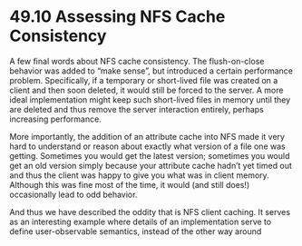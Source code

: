 # 49.10 Assessing NFS Cache Consistency  

A few final words about NFS cache consistency. The flush-on-close behavior was added to “make sense”, but introduced a certain performance problem. Specifically, if a temporary or short-lived file was created on a client and then soon deleted, it would still be forced to the server. A more ideal implementation might keep such short-lived files in memory until they are deleted and thus remove the server interaction entirely, perhaps increasing performance.  

More importantly, the addition of an attribute cache into NFS made it very hard to understand or reason about exactly what version of a file one was getting. Sometimes you would get the latest version; sometimes you would get an old version simply because your attribute cache hadn’t yet timed out and thus the client was happy to give you what was in client memory. Although this was fine most of the time, it would (and still does!) occasionally lead to odd behavior.  

And thus we have described the oddity that is NFS client caching. It serves as an interesting example where details of an implementation serve to define user-observable semantics, instead of the other way around  

